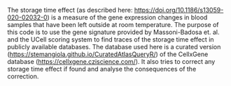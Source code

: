 The storage time effect (as described here: https://doi.org/10.1186/s13059-020-02032-0) is a measure of the gene expression changes in blood samples that have been left outside at room temperature. 
The purpose of this code is to use the gene signature provided by Massoni-Badosa et. al. and the UCell scoring system to find traces of the storage time effect in publicly available databases. 
The database used here is a curated version (https://stemangiola.github.io/CuratedAtlasQueryR/) of the CellxGene database (https://cellxgene.cziscience.com/). It also tries to correct any storage time effect if found and analyse the consequences of the correction.
